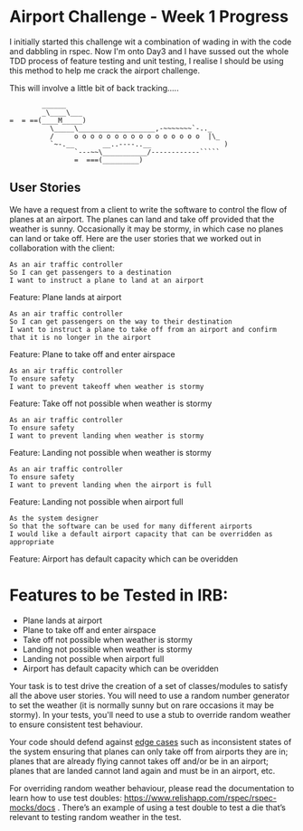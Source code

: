 Airport Challenge - Week 1 Progress
====================================
I initially started this challenge wit a combination of wading in with the code and dabbling in rspec. Now I'm onto Day3 and I have sussed out the whole TDD process of feature testing and unit testing, I realise I should be using this method to help me crack the airport challenge.

This will involve a little bit of back tracking.....


```
        ______
        _\____\___
=  = ==(____M_____)
          \_____\___________________,-~~~~~~~`-.._
          /     o o o o o o o o o o o o o o o o  |\_
          `~-.__       __..----..__                  )
                `---~~\___________/------------`````
                =  ===(_________)

```

User Stories
------------

We have a request from a client to write the software to control the flow of planes at an airport. The planes can land and take off provided that the weather is sunny. Occasionally it may be stormy, in which case no planes can land or take off.  Here are the user stories that we worked out in collaboration with the client:

```
As an air traffic controller 
So I can get passengers to a destination 
I want to instruct a plane to land at an airport 
```

Feature: Plane lands at airport

```
As an air traffic controller 
So I can get passengers on the way to their destination 
I want to instruct a plane to take off from an airport and confirm that it is no longer in the airport
```

Feature: Plane to take off and enter airspace

```
As an air traffic controller 
To ensure safety 
I want to prevent takeoff when weather is stormy 
```

Feature: Take off not possible when weather is stormy

```
As an air traffic controller 
To ensure safety 
I want to prevent landing when weather is stormy 
```

Feature: Landing not possible when weather is stormy

```
As an air traffic controller 
To ensure safety 
I want to prevent landing when the airport is full 
```

Feature: Landing not possible when airport full

```
As the system designer
So that the software can be used for many different airports
I would like a default airport capacity that can be overridden as appropriate
```
Feature: Airport has default capacity which can be overidden

Features to be Tested in IRB:
=============================
* Plane lands at airport
* Plane to take off and enter airspace
* Take off not possible when weather is stormy
* Landing not possible when weather is stormy
* Landing not possible when airport full
* Airport has default capacity which can be overidden


Your task is to test drive the creation of a set of classes/modules to satisfy all the above user stories. You will need to use a random number generator to set the weather (it is normally sunny but on rare occasions it may be stormy). In your tests, you'll need to use a stub to override random weather to ensure consistent test behaviour.

Your code should defend against [edge cases](http://programmers.stackexchange.com/questions/125587/what-are-the-difference-between-an-edge-case-a-corner-case-a-base-case-and-a-b) such as inconsistent states of the system ensuring that planes can only take off from airports they are in; planes that are already flying cannot takes off and/or be in an airport; planes that are landed cannot land again and must be in an airport, etc.

For overriding random weather behaviour, please read the documentation to learn how to use test doubles: https://www.relishapp.com/rspec/rspec-mocks/docs . There’s an example of using a test double to test a die that’s relevant to testing random weather in the test.

